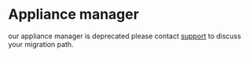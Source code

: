 # Appliance manager

our appliance manager is deprecated please contact [support](/docs/support/index.md) to discuss your migration path.